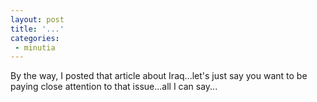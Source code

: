 ```yaml
---
layout: post
title: '...'
categories:
 - minutia
---
```


By the way, I posted that article about Iraq...let's just say you want to be paying close attention to that issue...all I can say...

